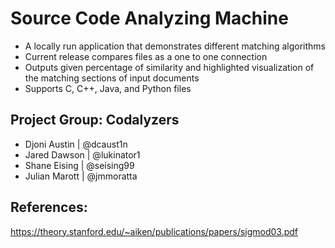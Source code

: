 # Source Code Analyzing Machine

- A locally run application that demonstrates different matching algorithms 
- Current release compares files as a one to one connection
- Outputs given percentage of similarity and highlighted visualization of the matching sections of input documents
- Supports C, C++, Java, and Python files

## Project Group: Codalyzers
- Djoni Austin | @dcaust1n
- Jared Dawson | @lukinator1
- Shane Eising | @seising99
- Julian Marott | @jmmoratta

## References: 
https://theory.stanford.edu/~aiken/publications/papers/sigmod03.pdf
